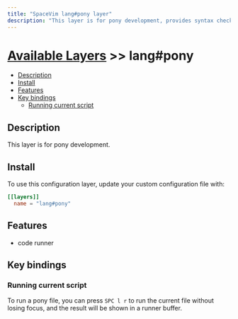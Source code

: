```yaml
---
title: "SpaceVim lang#pony layer"
description: "This layer is for pony development, provides syntax checking, code runner and repl support for pony files."
---
```


# [Available Layers](../../) >> lang#pony

<!-- vim-markdown-toc GFM -->

- [Description](#description)
- [Install](#install)
- [Features](#features)
- [Key bindings](#key-bindings)
  - [Running current script](#running-current-script)

<!-- vim-markdown-toc -->

## Description

This layer is for pony development.

## Install

To use this configuration layer, update your custom configuration file with:

```toml
[[layers]]
  name = "lang#pony"
```
## Features

- code runner

## Key bindings

### Running current script

To run a pony file, you can press `SPC l r` to run the current file without losing focus, and the result will be shown in a runner buffer.

